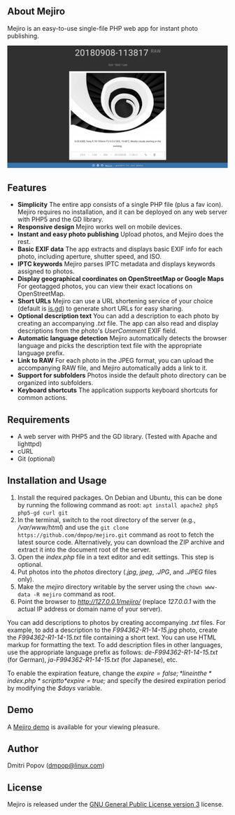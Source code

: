 ## About Mejiro

Mejiro is an easy-to-use single-file PHP web app for instant photo publishing.

<img src="https://raw.githubusercontent.com/dmpop/mejiro/master/mejiro.png" alt="Mejiro">

## Features

- **Simplicity** The entire app consists of a single PHP file (plus a fav icon). Mejiro requires no installation, and it can be deployed on any web server with PHP5 and the GD library.
- **Responsive design** Mejiro works well on mobile devices.
- **Instant and easy photo publishing** Upload photos, and Mejiro does the rest.
- **Basic EXIF data** The app extracts and displays basic EXIF info for each photo, including aperture, shutter speed, and ISO.
- **IPTC keywords** Mejiro parses IPTC metadata and displays keywords assigned to photos.
- **Display geographical coordinates on OpenStreetMap or Google Maps** For geotagged photos, you can view their exact locations on OpenStreetMap.
- **Short URLs** Mejiro can use a URL shortening service of your choice (default is [is.gd](http://is.gd/)) to generate short URLs for easy sharing.
- **Optional description text** You can add a description to each photo by creating an accompanying *.txt* file. The app can also read and display descriptions from the photo's *UserComment* EXIF field.
- **Automatic language detection** Mejiro automatically detects the browser language and picks the description text file with the appropriate language prefix.
- **Link to RAW** For each photo in the JPEG format, you can upload the accompanying RAW file, and Mejiro automatically adds a link to it.
- **Support for subfolders** Photos inside the default photo directory can be organized into subfolders.
- **Keyboard shortcuts** The application supports keyboard shortcuts for common actions.

## Requirements

* A web server with PHP5 and the GD library. (Tested with Apache and lighttpd)
* cURL
* Git (optional)

## Installation and Usage

1. Install the required packages. On Debian and Ubuntu, this can be done by running the following command as root: `apt install apache2 php5 php5-gd curl git`
2. In the terminal, switch to the root directory of the server (e.g., */var/www/html*) and use the `git clone https://github.com/dmpop/mejiro.git` command as root to fetch the latest source code. Alternatively, you can download the ZIP archive and extract it into the document root of the server.
3. Open the *index.php* file in a text editor and edit settings. This step is optional.
4. Put photos into the *photos* directory (*.jpg*, *jpeg*, *.JPG*, and *.JPEG* files only).
5. Make the *mejiro* directory writable by the server using the `chown www-data -R mejiro` command as root.
6. Point the browser to *http://127.0.0.1/mejiro/* (replace *127.0.0.1* with the actual IP address or domain name of your server).

You can add descriptions to photos by creating accompanying *.txt* files. For example, to add a description to the *F994362-R1-14-15.jpg* photo, create the *F994362-R1-14-15.txt* file containing a short text. You can use HTML markup for formatting the text. To add description files in other languages, use the appropriate language prefix as follows: *de-F994362-R1-14-15.txt* (for German), *ja-F994362-R1-14-15.txt* (for Japanese), etc.

To enable the expiration feature, change the *$expire = false;* line in the *index.php* script to *$expire = true;* and specify the desired expiration period by modifying the *$days* variable.

## Demo

A [Mejiro demo](http://dmpop.dhcp.io/mejiro/) is available for your viewing pleasure.

## Author

Dmitri Popov ([dmpop@linux.com](mailto:dmpop@linux.com))

## License

Mejiro is released under the [GNU General Public License version 3](http://www.gnu.org/licenses/gpl-3.0.en.html) license.
